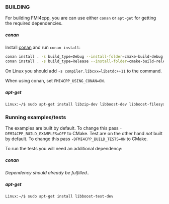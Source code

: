 ### BUILDING

For building FMI4cpp, you are can use either `conan` or `apt-get` for getting the required dependencies.

##### conan

Install [conan](https://conan.io/) and run `conan install`:

```bash
conan install . -s build_type=Debug --install-folder=cmake-build-debug
conan install . -s build_type=Release --install-folder=cmake-build-release
```

On Linux you should add `-s compiler.libcxx=libstdc++11` to the command.

When using conan, set `FMI4CPP_USING_CONAN=ON`.

##### apt-get

```bash
Linux:~/$ sudo apt-get install libzip-dev libboost-dev libboost-filesystem-dev
``` 

### Running examples/tests

The examples are built by default. To change this pass ```-DFMI4CPP_BUILD_EXAMPLES=OFF``` to CMake.
Test are on the other hand _not_ built by default. To change this pass ```-DFMI4CPP_BUILD_TESTS=ON``` to CMake.

To run the tests you will need an additional dependency:

##### conan
_Dependency should already be fulfilled.._

##### apt-get
```bash
Linux:~/$ sudo apt-get install libboost-test-dev
```
